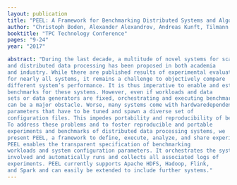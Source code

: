 ```yaml
---
layout: publication
title: "PEEL: A Framework for Benchmarking Distributed Systems and Algorithms"
author: "Christoph Boden, Alexander Alexandrov, Andreas Kunft, Tilmann Rabl, Volker Markl"
booktitle: "TPC Technology Conference"
pages: "9-24"
year: "2017"

abstract: "During the last decade, a multitude of novel systems for scalable
and distributed data processing has been proposed in both academia
and industry. While there are published results of experimental evaluations
for nearly all systems, it remains a challenge to objectively compare
different system’s performance. It is thus imperative to enable and establish
benchmarks for these systems. However, even if workloads and data
sets or data generators are fixed, orchestrating and executing benchmarks
can be a major obstacle. Worse, many systems come with hardwaredependent
parameters that have to be tuned and spawn a diverse set of
configuration files. This impedes portability and reproducibility of benchmarks.
To address these problems and to foster reproducible and portable
experiments and benchmarks of distributed data processing systems, we
present PEEL, a framework to define, execute, analyze, and share experiments.
PEEL enables the transparent specification of benchmarking
workloads and system configuration parameters. It orchestrates the systems
involved and automatically runs and collects all associated logs of
experiments. PEEL currently supports Apache HDFS, Hadoop, Flink,
and Spark and can easily be extended to include further systems."
---
```



